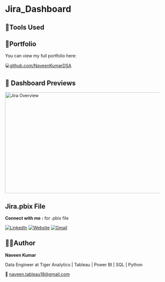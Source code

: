 # Jira_Dashboard

<h2>🔧Tools Used </h2>

<h2>🔗Portfolio </h2>
You can view my full portfolio here:

💻[github.com/NaveenKumarDSA](https://github.com/NaveenKumarDSA)

<h2>📸 Dashboard Previews</h2>

<img width="577" height="328" alt="Jira Overview" src="https://github.com/user-attachments/assets/f8d176e9-e965-4bf9-9e4b-5303d0cfbdd2" />

<h2> Jira.pbix File</h2>
 
 **Connect with me** **:** for .pbix file
 
 [<img src="https://img.icons8.com/ios-filled/30/0077B5/linkedin.png" alt="LinkedIn" />](https://www.linkedin.com/in/naveen-kumar-thumu/)
 [<img src="https://img.icons8.com/ios-filled/30/000000/domain.png" alt="Website" />](https://ntechhubedu.com/)
 [<img src="https://img.icons8.com/color/30/gmail-new.png" alt="Gmail" />](mailto:naveen.tableau18@gmail.com)


<h2>🧑‍💼Author </h2>


**Naveen Kumar**

Data Engineer at Tiger Analytics | Tableau | Power BI | SQL | Python

📧 naveen.tableau18@gmail.com
